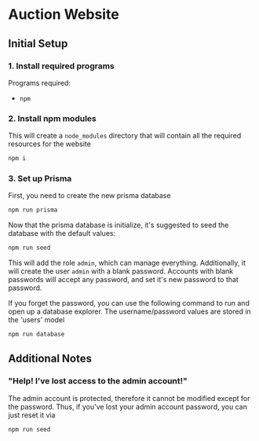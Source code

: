 # Auction Website


## Initial Setup

### 1. Install required programs

Programs required:
 - `npm`

### 2. Install npm modules
This will create a `node_modules` directory that will contain all the required resources for the website
```bash
npm i
```

### 3. Set up Prisma
First, you need to create the new prisma database
```bash
npm run prisma
```
Now that the prisma database is initialize, it's suggested to seed the database with the default values:
```bash
npm run seed
```
This will add the role `admin`, which can manage everything. Additionally, it will create the user `admin` with a blank password. Accounts with blank passwords will accept any password, and set it's new password to that password.

If you forget the password, you can use the following command to run and open up a database explorer. The username/password values are stored in the 'users' model
```bash
npm run database
```


## Additional Notes

### "Help! I've lost access to the admin account!"

The admin account is protected, therefore it cannot be modified except for the password. Thus, if you've lost your admin account password, you can just reset it via
```bash
npm run seed
```
